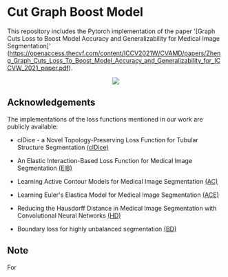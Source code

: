 # Cut Graph Boost Model

This repository includes the Pytorch implementation of the paper '[Graph Cuts Loss to Boost Model Accuracy and Generalizability for Medical Image Segmentation]' (https://openaccess.thecvf.com/content/ICCV2021W/CVAMD/papers/Zheng_Graph_Cuts_Loss_To_Boost_Model_Accuracy_and_Generalizability_for_ICCVW_2021_paper.pdf).

<p align="center">
  <img src="./graph_cuts_loss.png">
</p>

## Acknowledgements

The implementations of the loss functions mentioned in our work are publicly available:

- clDice - a Novel Topology-Preserving Loss Function for Tubular Structure Segmentation [(clDice)](https://github.com/jocpae/clDice) 

- An Elastic Interaction-Based Loss Function for Medical Image Segmentation [(EIB)](https://github.com/charrywhite/elastic_interaction_based_loss) 

- Learning Active Contour Models for Medical Image Segmentation [(AC)](https://github.com/xuuuuuuchen/Active-Contour-Loss)

- Learning Euler's Elastica Model for Medical Image Segmentation [(ACE)](https://github.com/HiLab-git/ACELoss) 

- Reducing the Hausdorff Distance in Medical Image Segmentation with Convolutional Neural Networks [(HD)](https://github.com/JunMa11/SegWithDistMap/blob/5a67153bc730eb82de396ef63f57594f558e23cd/code/train_LA_HD.py#L106) 

- Boundary loss for highly unbalanced segmentation [(BD)](https://github.com/LIVIAETS/boundary-loss)

## Note

For 
